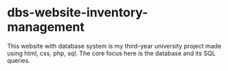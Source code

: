 # dbs-website-inventory-management
This website with database system is my third-year university project made using html, css, php, sql. The core focus here is the database and its SQL queries.
